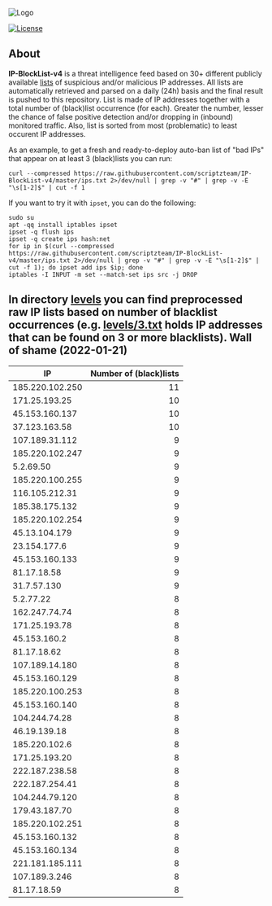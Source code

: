 ![Logo](https://i.imgur.com/PyKLAe7.png)

[![License](https://img.shields.io/badge/license-The_Unlicense-red.svg)](https://unlicense.org/)

About
----

**IP-BlockList-v4** is a threat intelligence feed based on 30+ different publicly available [lists](https://github.com/stamparm/maltrail) of suspicious and/or malicious IP addresses. All lists are automatically retrieved and parsed on a daily (24h) basis and the final result is pushed to this repository. List is made of IP addresses together with a total number of (black)list occurrence (for each). Greater the number, lesser the chance of false positive detection and/or dropping in (inbound) monitored traffic. Also, list is sorted from most (problematic) to least occurent IP addresses.

As an example, to get a fresh and ready-to-deploy auto-ban list of "bad IPs" that appear on at least 3 (black)lists you can run:

```
curl --compressed https://raw.githubusercontent.com/scriptzteam/IP-BlockList-v4/master/ips.txt 2>/dev/null | grep -v "#" | grep -v -E "\s[1-2]$" | cut -f 1
```

If you want to try it with `ipset`, you can do the following:

```
sudo su
apt -qq install iptables ipset
ipset -q flush ips
ipset -q create ips hash:net
for ip in $(curl --compressed https://raw.githubusercontent.com/scriptzteam/IP-BlockList-v4/master/ips.txt 2>/dev/null | grep -v "#" | grep -v -E "\s[1-2]$" | cut -f 1); do ipset add ips $ip; done
iptables -I INPUT -m set --match-set ips src -j DROP
```

In directory [levels](levels) you can find preprocessed raw IP lists based on number of blacklist occurrences (e.g. [levels/3.txt](levels/3.txt) holds IP addresses that can be found on 3 or more blacklists).
Wall of shame (2022-01-21)
----

|IP|Number of (black)lists|
|---|--:|
185.220.102.250|11
171.25.193.25|10
45.153.160.137|10
37.123.163.58|10
107.189.31.112|9
185.220.102.247|9
5.2.69.50|9
185.220.100.255|9
116.105.212.31|9
185.38.175.132|9
185.220.102.254|9
45.13.104.179|9
23.154.177.6|9
45.153.160.133|9
81.17.18.58|9
31.7.57.130|9
5.2.77.22|8
162.247.74.74|8
171.25.193.78|8
45.153.160.2|8
81.17.18.62|8
107.189.14.180|8
45.153.160.129|8
185.220.100.253|8
45.153.160.140|8
104.244.74.28|8
46.19.139.18|8
185.220.102.6|8
171.25.193.20|8
222.187.238.58|8
222.187.254.41|8
104.244.79.120|8
179.43.187.70|8
185.220.102.251|8
45.153.160.132|8
45.153.160.134|8
221.181.185.111|8
107.189.3.246|8
81.17.18.59|8
